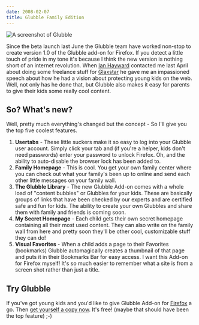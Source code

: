 ```yaml
---
date: 2008-02-07
title: Glubble Family Edition
---
```


![A screenshot of Glubble](glubbleui.png)

Since the beta launch last June the Glubble team have worked non-stop to create version 1.0 of the Glubble add-on for Firefox. If you detect a little touch of pride in my tone it's because I think the new version is nothing short of an internet revolution. When [Ian Hayward](//www.ianhayward.com/) contacted me last April about doing some freelance stuff for [Glaxstar](//www.glaxstar.com) he gave me an impassioned speech about how he had a vision about protecting young kids on the web. Well, not only has he done that, but Glubble also makes it easy for parents to give their kids some really cool content.

## So? What's new?
Well, pretty much everything's changed but the concept - So I'll give you the top five coolest features.

1. **Usertabs** - These little suckers make it so easy to log into your Glubble user account. Simply click your tab and (if you're a helper, kids don't need passwords) enter your password to unlock Firefox. Oh, and the ability to auto-disable the browser lock has been added to.
2. **Family Homepage** - This is cool. You get your own family center where you can check out what your family's been up to online and send each other little messages on your family wall.
3. **The Glubble Library** - The new Glubble Add-on comes with a whole load of "content bubbles" or Glubbles for your kids. These are basically groups of links that have been checked by our experts and are certified safe and fun for kids. The ability to create your own Glubbles and share them with family and friends is coming soon.
4. **My Secret Homepage** - Each child gets their own secret homepage containing all their most used content. They can also write on the family wall from here and pretty soon they'll be other cool, customizable stuff they can do!
5. **Visual Favorites** - When a child adds a page to their Favorites (bookmarks) Glubble automagically creates a thumbnail of that page and puts it in their Bookmarks Bar for easy access. I want this Add-on for Firefox myself! It's so much easier to remember what a site is from a screen shot rather than just a title.

## Try Glubble
If you've got young kids and you'd like to give Glubble Add-on for [Firefox](//www.mozilla.com) a go. Then [get yourself a copy now](//www.glubble.com). It's free! (maybe that should have been the top feature) ;-)
